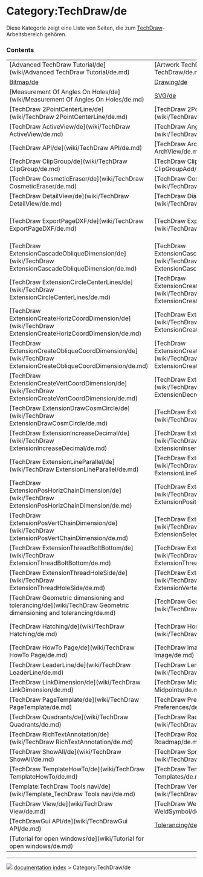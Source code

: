 # Category:TechDraw/de
Diese Kategorie zeigt eine Liste von Seiten, die zum [TechDraw](TechDraw_Workbench/de.md)-Arbeitsbereich gehören.

### Contents

|     |     |     |
| --- | --- | --- |
| [Advanced TechDraw Tutorial/de](wiki/Advanced TechDraw Tutorial/de.md) | [Artwork TechDraw/de](wiki/Artwork TechDraw/de.md) | [Basic TechDraw Tutorial/de](wiki/Basic TechDraw Tutorial/de.md) |
| [Bitmap/de](wiki/Bitmap/de.md) | [Drawing/de](wiki/Drawing/de.md) | [DXF/de](wiki/DXF/de.md) |
| [Measurement Of Angles On Holes/de](wiki/Measurement Of Angles On Holes/de.md) | [SVG/de](wiki/SVG/de.md) | [TechDraw 2LineCenterLine/de](wiki/TechDraw 2LineCenterLine/de.md) |
| [TechDraw 2PointCenterLine/de](wiki/TechDraw 2PointCenterLine/de.md) | [TechDraw 2PointCosmeticLine/de](wiki/TechDraw 2PointCosmeticLine/de.md) | [TechDraw 3PtAngleDimension/de](wiki/TechDraw 3PtAngleDimension/de.md) |
| [TechDraw ActiveView/de](wiki/TechDraw ActiveView/de.md) | [TechDraw AngleDimension/de](wiki/TechDraw AngleDimension/de.md) | [TechDraw Annotation/de](wiki/TechDraw Annotation/de.md) |
| [TechDraw API/de](wiki/TechDraw API/de.md) | [TechDraw ArchView/de](wiki/TechDraw ArchView/de.md) | [TechDraw Balloon/de](wiki/TechDraw Balloon/de.md) |
| [TechDraw ClipGroup/de](wiki/TechDraw ClipGroup/de.md) | [TechDraw ClipGroupAdd/de](wiki/TechDraw ClipGroupAdd/de.md) | [TechDraw ClipGroupRemove/de](wiki/TechDraw ClipGroupRemove/de.md) |
| [TechDraw CosmeticEraser/de](wiki/TechDraw CosmeticEraser/de.md) | [TechDraw CosmeticVertex/de](wiki/TechDraw CosmeticVertex/de.md) | [TechDraw DecorateLine/de](wiki/TechDraw DecorateLine/de.md) |
| [TechDraw DetailView/de](wiki/TechDraw DetailView/de.md) | [TechDraw DiameterDimension/de](wiki/TechDraw DiameterDimension/de.md) | [TechDraw DraftView/de](wiki/TechDraw DraftView/de.md) |
| [TechDraw ExportPageDXF/de](wiki/TechDraw ExportPageDXF/de.md) | [TechDraw ExportPageSVG/de](wiki/TechDraw ExportPageSVG/de.md) | [TechDraw ExtensionCascadeHorizDimension/de](wiki/TechDraw ExtensionCascadeHorizDimension/de.md) |
| [TechDraw ExtensionCascadeObliqueDimension/de](wiki/TechDraw ExtensionCascadeObliqueDimension/de.md) | [TechDraw ExtensionCascadeVertDimension/de](wiki/TechDraw ExtensionCascadeVertDimension/de.md) | [TechDraw ExtensionChangeLineAttributes/de](wiki/TechDraw ExtensionChangeLineAttributes/de.md) |
| [TechDraw ExtensionCircleCenterLines/de](wiki/TechDraw ExtensionCircleCenterLines/de.md) | [TechDraw ExtensionCreateHorizChainDimension/de](wiki/TechDraw ExtensionCreateHorizChainDimension/de.md) | [TechDraw ExtensionCreateHorizChamferDimension/de](wiki/TechDraw ExtensionCreateHorizChamferDimension/de.md) |
| [TechDraw ExtensionCreateHorizCoordDimension/de](wiki/TechDraw ExtensionCreateHorizCoordDimension/de.md) | [TechDraw ExtensionCreateLengthArc/de](wiki/TechDraw ExtensionCreateLengthArc/de.md) | [TechDraw ExtensionCreateObliqueChainDimension/de](wiki/TechDraw ExtensionCreateObliqueChainDimension/de.md) |
| [TechDraw ExtensionCreateObliqueCoordDimension/de](wiki/TechDraw ExtensionCreateObliqueCoordDimension/de.md) | [TechDraw ExtensionCreateVertChainDimension/de](wiki/TechDraw ExtensionCreateVertChainDimension/de.md) | [TechDraw ExtensionCreateVertChamferDimension/de](wiki/TechDraw ExtensionCreateVertChamferDimension/de.md) |
| [TechDraw ExtensionCreateVertCoordDimension/de](wiki/TechDraw ExtensionCreateVertCoordDimension/de.md) | [TechDraw ExtensionDecreaseDecimal/de](wiki/TechDraw ExtensionDecreaseDecimal/de.md) | [TechDraw ExtensionDrawCosmArc/de](wiki/TechDraw ExtensionDrawCosmArc/de.md) |
| [TechDraw ExtensionDrawCosmCircle/de](wiki/TechDraw ExtensionDrawCosmCircle/de.md) | [TechDraw ExtensionExtendLine/de](wiki/TechDraw ExtensionExtendLine/de.md) | [TechDraw ExtensionHoleCircle/de](wiki/TechDraw ExtensionHoleCircle/de.md) |
| [TechDraw ExtensionIncreaseDecimal/de](wiki/TechDraw ExtensionIncreaseDecimal/de.md) | [TechDraw ExtensionInsertDiameter/de](wiki/TechDraw ExtensionInsertDiameter/de.md) | [TechDraw ExtensionInsertSquare/de](wiki/TechDraw ExtensionInsertSquare/de.md) |
| [TechDraw ExtensionLineParallel/de](wiki/TechDraw ExtensionLineParallel/de.md) | [TechDraw ExtensionLinePerpendicular/de](wiki/TechDraw ExtensionLinePerpendicular/de.md) | [TechDraw ExtensionLockUnlockView/de](wiki/TechDraw ExtensionLockUnlockView/de.md) |
| [TechDraw ExtensionPosHorizChainDimension/de](wiki/TechDraw ExtensionPosHorizChainDimension/de.md) | [TechDraw ExtensionPositionSectionView/de](wiki/TechDraw ExtensionPositionSectionView/de.md) | [TechDraw ExtensionPosObliqueChainDimension/de](wiki/TechDraw ExtensionPosObliqueChainDimension/de.md) |
| [TechDraw ExtensionPosVertChainDimension/de](wiki/TechDraw ExtensionPosVertChainDimension/de.md) | [TechDraw ExtensionSelectLineAttributes/de](wiki/TechDraw ExtensionSelectLineAttributes/de.md) | [TechDraw ExtensionShortenLine/de](wiki/TechDraw ExtensionShortenLine/de.md) |
| [TechDraw ExtensionThreadBoltBottom/de](wiki/TechDraw ExtensionThreadBoltBottom/de.md) | [TechDraw ExtensionThreadBoltSide/de](wiki/TechDraw ExtensionThreadBoltSide/de.md) | [TechDraw ExtensionThreadHoleBottom/de](wiki/TechDraw ExtensionThreadHoleBottom/de.md) |
| [TechDraw ExtensionThreadHoleSide/de](wiki/TechDraw ExtensionThreadHoleSide/de.md) | [TechDraw ExtensionVertexAtIntersection/de](wiki/TechDraw ExtensionVertexAtIntersection/de.md) | [TechDraw FaceCenterLine/de](wiki/TechDraw FaceCenterLine/de.md) |
| [TechDraw Geometric dimensioning and tolerancing/de](wiki/TechDraw Geometric dimensioning and tolerancing/de.md) | [TechDraw GeometricHatch/de](wiki/TechDraw GeometricHatch/de.md) | [TechDraw Hatch/de](wiki/TechDraw Hatch/de.md) |
| [TechDraw Hatching/de](wiki/TechDraw Hatching/de.md) | [TechDraw HorizontalDimension/de](wiki/TechDraw HorizontalDimension/de.md) | [TechDraw HorizontalExtentDimension/de](wiki/TechDraw HorizontalExtentDimension/de.md) |
| [TechDraw HowTo Page/de](wiki/TechDraw HowTo Page/de.md) | [TechDraw Image/de](wiki/TechDraw Image/de.md) | [TechDraw LandmarkDimension/de](wiki/TechDraw LandmarkDimension/de.md) |
| [TechDraw LeaderLine/de](wiki/TechDraw LeaderLine/de.md) | [TechDraw LengthDimension/de](wiki/TechDraw LengthDimension/de.md) | [TechDraw LineGroup/de](wiki/TechDraw LineGroup/de.md) |
| [TechDraw LinkDimension/de](wiki/TechDraw LinkDimension/de.md) | [TechDraw Midpoints/de](wiki/TechDraw Midpoints/de.md) | [TechDraw PageDefault/de](wiki/TechDraw PageDefault/de.md) |
| [TechDraw PageTemplate/de](wiki/TechDraw PageTemplate/de.md) | [TechDraw Preferences/de](wiki/TechDraw Preferences/de.md) | [TechDraw ProjectionGroup/de](wiki/TechDraw ProjectionGroup/de.md) |
| [TechDraw Quadrants/de](wiki/TechDraw Quadrants/de.md) | [TechDraw RadiusDimension/de](wiki/TechDraw RadiusDimension/de.md) | [TechDraw RedrawPage/de](wiki/TechDraw RedrawPage/de.md) |
| [TechDraw RichTextAnnotation/de](wiki/TechDraw RichTextAnnotation/de.md) | [TechDraw Roadmap/de](wiki/TechDraw Roadmap/de.md) | [TechDraw SectionView/de](wiki/TechDraw SectionView/de.md) |
| [TechDraw ShowAll/de](wiki/TechDraw ShowAll/de.md) | [TechDraw SpreadsheetView/de](wiki/TechDraw SpreadsheetView/de.md) | [TechDraw Symbol/de](wiki/TechDraw Symbol/de.md) |
| [TechDraw TemplateHowTo/de](wiki/TechDraw TemplateHowTo/de.md) | [TechDraw Templates/de](wiki/TechDraw Templates/de.md) | [TechDraw ToggleFrame/de](wiki/TechDraw ToggleFrame/de.md) |
| [Template:TechDraw Tools navi/de](wiki/Template_TechDraw Tools navi/de.md) | [TechDraw VerticalDimension/de](wiki/TechDraw VerticalDimension/de.md) | [TechDraw VerticalExtentDimension/de](wiki/TechDraw VerticalExtentDimension/de.md) |
| [TechDraw View/de](wiki/TechDraw View/de.md) | [TechDraw WeldSymbol/de](wiki/TechDraw WeldSymbol/de.md) | [TechDraw Workbench/de](wiki/TechDraw Workbench/de.md) |
| [TechDrawGui API/de](wiki/TechDrawGui API/de.md) | [Tolerancing/de](wiki/Tolerancing/de.md) | [Topological naming problem/de](wiki/Topological naming problem/de.md) |
| [Tutorial for open windows/de](wiki/Tutorial for open windows/de.md) |



---
![](images/Right_arrow.png) [documentation index](../README.md) > Category:TechDraw/de

